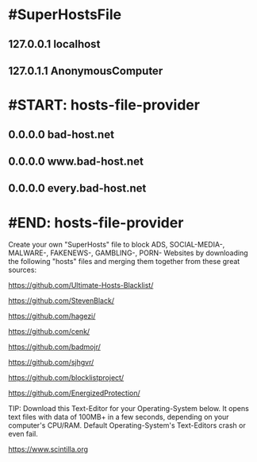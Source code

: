 # #SuperHostsFile
## 127.0.0.1 localhost
## 127.0.1.1 AnonymousComputer
# #START: hosts-file-provider
## 0.0.0.0 bad-host.net
## 0.0.0.0 w</span>ww.bad-host.net
## 0.0.0.0 every.bad-host.net
# #END: hosts-file-provider

Create your own "SuperHosts" file to block
ADS, SOCIAL-MEDIA-, MALWARE-, FAKENEWS-, GAMBLING-, PORN- Websites
by downloading the following "hosts" files and merging them together from these great sources:

https://github.com/Ultimate-Hosts-Blacklist/

https://github.com/StevenBlack/

https://github.com/hagezi/

https://github.com/cenk/

https://github.com/badmojr/

https://github.com/sjhgvr/

https://github.com/blocklistproject/

https://github.com/EnergizedProtection/

TIP: Download this Text-Editor for your Operating-System below. It opens text files with data of 100MB+ in a few seconds, depending on your computer's CPU/RAM. Default Operating-System's Text-Editors crash or even fail.

https://www.scintilla.org

